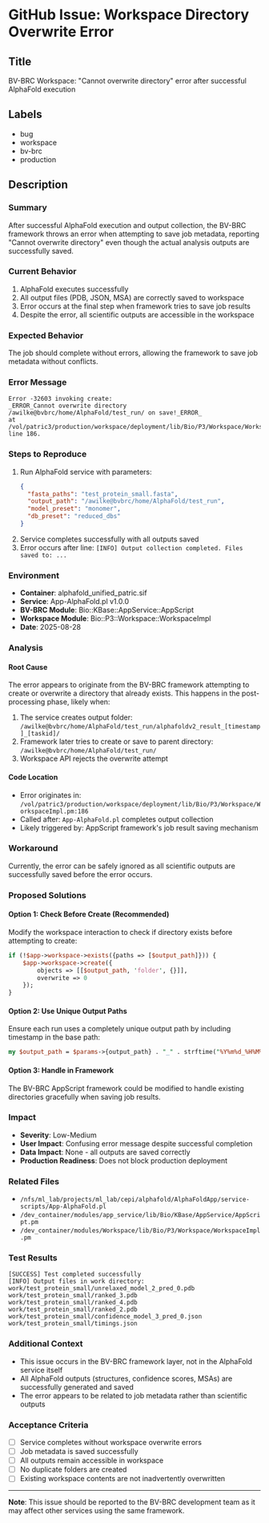 # GitHub Issue: Workspace Directory Overwrite Error

## Title
BV-BRC Workspace: "Cannot overwrite directory" error after successful AlphaFold execution

## Labels
- bug
- workspace
- bv-brc
- production

## Description

### Summary
After successful AlphaFold execution and output collection, the BV-BRC framework throws an error when attempting to save job metadata, reporting "Cannot overwrite directory" even though the actual analysis outputs are successfully saved.

### Current Behavior
1. AlphaFold executes successfully
2. All output files (PDB, JSON, MSA) are correctly saved to workspace
3. Error occurs at the final step when framework tries to save job results
4. Despite the error, all scientific outputs are accessible in the workspace

### Expected Behavior
The job should complete without errors, allowing the framework to save job metadata without conflicts.

### Error Message
```
Error -32603 invoking create:
_ERROR_Cannot overwrite directory /awilke@bvbrc/home/AlphaFold/test_run/ on save!_ERROR_ 
at /vol/patric3/production/workspace/deployment/lib/Bio/P3/Workspace/WorkspaceImpl.pm line 186.
```

### Steps to Reproduce
1. Run AlphaFold service with parameters:
   ```json
   {
     "fasta_paths": "test_protein_small.fasta",
     "output_path": "/awilke@bvbrc/home/AlphaFold/test_run",
     "model_preset": "monomer",
     "db_preset": "reduced_dbs"
   }
   ```
2. Service completes successfully with all outputs saved
3. Error occurs after line: `[INFO] Output collection completed. Files saved to: ...`

### Environment
- **Container**: alphafold_unified_patric.sif
- **Service**: App-AlphaFold.pl v1.0.0
- **BV-BRC Module**: Bio::KBase::AppService::AppScript
- **Workspace Module**: Bio::P3::Workspace::WorkspaceImpl
- **Date**: 2025-08-28

### Analysis

#### Root Cause
The error appears to originate from the BV-BRC framework attempting to create or overwrite a directory that already exists. This happens in the post-processing phase, likely when:

1. The service creates output folder: `/awilke@bvbrc/home/AlphaFold/test_run/alphafoldv2_result_[timestamp]_[taskid]/`
2. Framework later tries to create or save to parent directory: `/awilke@bvbrc/home/AlphaFold/test_run/`
3. Workspace API rejects the overwrite attempt

#### Code Location
- Error originates in: `/vol/patric3/production/workspace/deployment/lib/Bio/P3/Workspace/WorkspaceImpl.pm:186`
- Called after: `App-AlphaFold.pl` completes output collection
- Likely triggered by: AppScript framework's job result saving mechanism

### Workaround
Currently, the error can be safely ignored as all scientific outputs are successfully saved before the error occurs.

### Proposed Solutions

#### Option 1: Check Before Create (Recommended)
Modify the workspace interaction to check if directory exists before attempting to create:
```perl
if (!$app->workspace->exists({paths => [$output_path]})) {
    $app->workspace->create({
        objects => [[$output_path, 'folder', {}]], 
        overwrite => 0
    });
}
```

#### Option 2: Use Unique Output Paths
Ensure each run uses a completely unique output path by including timestamp in the base path:
```perl
my $output_path = $params->{output_path} . "_" . strftime("%Y%m%d_%H%M%S", localtime);
```

#### Option 3: Handle in Framework
The BV-BRC AppScript framework could be modified to handle existing directories gracefully when saving job results.

### Impact
- **Severity**: Low-Medium
- **User Impact**: Confusing error message despite successful completion
- **Data Impact**: None - all outputs are saved correctly
- **Production Readiness**: Does not block production deployment

### Related Files
- `/nfs/ml_lab/projects/ml_lab/cepi/alphafold/AlphaFoldApp/service-scripts/App-AlphaFold.pl`
- `/dev_container/modules/app_service/lib/Bio/KBase/AppService/AppScript.pm`
- `/dev_container/modules/Workspace/lib/Bio/P3/Workspace/WorkspaceImpl.pm`

### Test Results
```
[SUCCESS] Test completed successfully
[INFO] Output files in work directory:
work/test_protein_small/unrelaxed_model_2_pred_0.pdb
work/test_protein_small/ranked_3.pdb
work/test_protein_small/ranked_4.pdb
work/test_protein_small/ranked_2.pdb
work/test_protein_small/confidence_model_3_pred_0.json
work/test_protein_small/timings.json
```

### Additional Context
- This issue occurs in the BV-BRC framework layer, not in the AlphaFold service itself
- All AlphaFold outputs (structures, confidence scores, MSAs) are successfully generated and saved
- The error appears to be related to job metadata rather than scientific outputs

### Acceptance Criteria
- [ ] Service completes without workspace overwrite errors
- [ ] Job metadata is saved successfully
- [ ] All outputs remain accessible in workspace
- [ ] No duplicate folders are created
- [ ] Existing workspace contents are not inadvertently overwritten

---

**Note**: This issue should be reported to the BV-BRC development team as it may affect other services using the same framework.